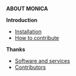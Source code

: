 **ABOUT MONICA** 

**Introduction**  
- [Installation](Installation-instructions)  
- [How to contribute](Contribute-as-a-developer)

**Thanks**
- [Software and services](Software-and-services-thanks)
- [Contributors](Our-contributors)  